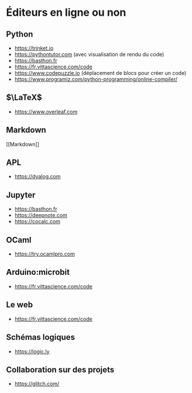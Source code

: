 # Éditeurs en ligne ou non

## Python
- https://trinket.io
- https://pythontutor.com (avec visualisation de rendu du code)
- https://basthon.fr
- https://fr.vittascience.com/code
- https://www.codepuzzle.io (déplacement de blocs pour créer un code)
- https://www.programiz.com/python-programming/online-compiler/

## $\LaTeX$
- https://www.overleaf.com


## Markdown
[[Markdown]]


## APL
- https://dyalog.com


## Jupyter
- https://basthon.fr
- https://deepnote.com
- https://cocalc.com

## OCaml
- https://try.ocamlpro.com

## Arduino:microbit
- https://fr.vittascience.com/code

## Le web
- https://fr.vittascience.com/code

## Schémas logiques
- https://logic.ly

## Collaboration sur des projets
- https://glitch.com/

